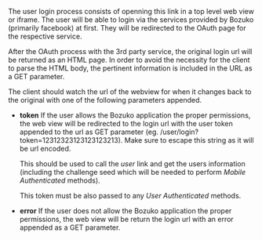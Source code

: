 The user login process consists of openning this link in a top level web view or iframe.
The user will be able to login via the services provided by Bozuko (primarily facebook)
at first. They will be redirected to the OAuth page for the respective service.

After the OAuth process with the 3rd party service, the original login url will be returned
as an HTML page. In order to avoid the necessity for the client to parse the HTML body, the
pertinent information is included in the URL as a GET parameter.

The client should watch the url of the webview for when it changes back to the original with one
of the following parameters appended.

+ **token** If the user allows the Bozuko application the proper permissions, the web view will be
    redirected to the login url with the user token appended to the url as GET parameter
    (eg. /user/login?token=12312323123123123213). Make sure to escape this string as it will be url encoded.
    
    This should be used to call the _user_ link and get the users information (including the
    challenge seed which will be needed to perform _Mobile Authenticated_ methods).
    
    This token must be also passed to any _User Authenticated_ methods.
    
+ **error** If the user does not allow the Bozuko application the proper permissions, the web view
    will be return the login url with an error appended as a GET parameter.
